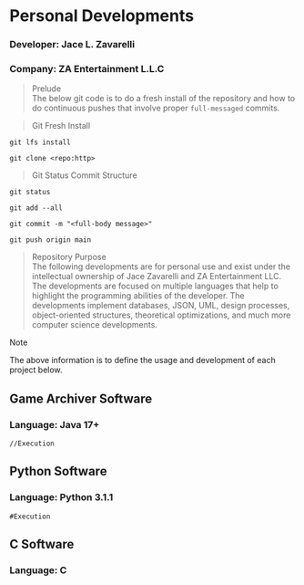 # Personal Developments
### Developer: Jace L. Zavarelli
### Company: ZA Entertainment L.L.C

> Prelude<br />
The below git code is to do a fresh install of the repository and how to do continuous pushes that involve proper `full-messaged` commits. 

> Git Fresh Install
```
git lfs install

git clone <repo:http>
```

> Git Status Commit Structure
```
git status

git add --all

git commit -m "<full-body message>"

git push origin main
```

> Repository Purpose<br />
The following developments are for personal use and exist under the intellectual ownership of Jace Zavarelli and ZA Entertainment LLC. The developments are focused on multiple languages that help to highlight the programming abilities of the developer. The developments implement databases, JSON, UML, design processes, object-oriented structures, theoretical optimizations, and much more computer science developments.

> [!NOTE]
> The above information is to define the usage and development of each project below.

## Game Archiver Software
### Language: Java 17+
```
//Execution 
```


## Python Software
### Language: Python 3.1.1
```
#Execution
```


## C Software
### Language: C
```

```

